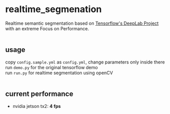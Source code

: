 # realtime_segmenation
Realtime semantic segmentation based on [Tensorflow's DeepLab Project](https://github.com/tensorflow/models/tree/master/research/deeplab) with an extreme Focus on Performance. 
<br />
<br />
## usage
copy `config.sample.yml` as `config.yml`, change parameters only inside there
<br />
run `demo.py` for the original tensorflow demo
<br />
run `run.py` for realtime segmentation using openCV
<br />
<br />
## current performance
- nvidia jetson tx2: **4 fps**
